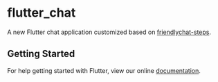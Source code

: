 # flutter_chat

A new Flutter chat application customized based on [friendlychat-steps](https://github.com/flutter/friendlychat-steps).

## Getting Started

For help getting started with Flutter, view our online
[documentation](https://flutter.io/).
